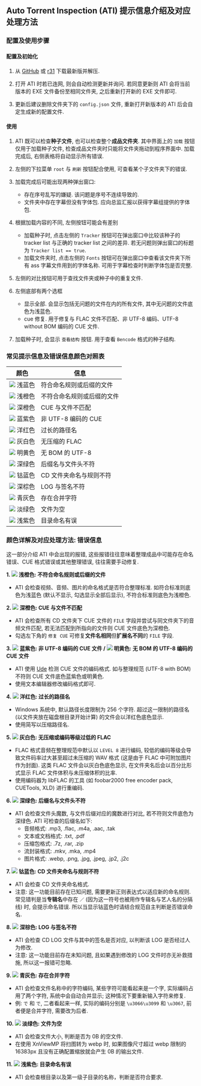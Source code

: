 ## Auto Torrent Inspection (ATI) 提示信息介绍及对应处理方法

### 配置及使用步骤

#### 配置及初始化

1. 从 [GitHub](https://github.com/vcb-s/auto-torrent-inspection/releases) 或 [r31](https://r31.3333.moe) 下载最新版并解压.

2. 打开 ATI 时若已连网, 则会自动检测更新并询问. 若同意更新则 ATI 会将当前版本的 EXE 文件备份至相同文件夹, 之后重新打开新的 EXE 文件即可.

3. 更新后建议删除文件夹下的 `config.json` 文件, 重新打开新版本的 ATI 后会自定生成新的配置文件.

#### 使用

1. ATI 既可以检查**种子文件**, 也可以检查整个**成品文件夹**. 其中界面上的 `加载` 按钮仅用于加载种子文件, 检查成品文件夹时只能将文件夹拖动到程序界面中. 加载完成后, 右侧表格将自动显示所有错误.

2. 左侧的下拉菜单 `root` 与 `刷新` 按钮配合使用, 可查看某个子文件夹下的错误.

3. 加载完成后可能出现两种弹出窗口:

    - 存在序号乱写的嫌疑. 该问题是序号不连续导致的.
    - 文件夹中存在字幕但没有字体包. 应向总监汇报以获得字幕组提供的字体包.

4. 根据加载内容的不同, 左侧按钮可能会有差别

    - 加载种子时, 点击左侧的 `Tracker` 按钮可在弹出窗口中比较该种子的 tracker list 与正确的 tracker list 之间的差异. 若无问题则弹出窗口的标题为 `Tracker list == true`.
    - 加载文件夹时, 点击左侧的 `Fonts` 按钮可在弹出窗口中查看该文件夹下所有 ass 字幕文件用到的字体名称. 可用于字幕检查时判断字体包是否完整.

5. 左侧的对比按钮可用于查找文件夹或种子中的重复文件.

6. 左侧底部有两个选框

    - 显示全部. 会显示包括无问题的文件在内的所有文件, 其中无问题的文件底色为浅蓝色.
    - cue 修复. 用于修复与 FLAC 文件不匹配、非 UTF-8 编码、UTF-8 without BOM 编码的 CUE 文件.

7. 加载种子时, 会显示 `查看结构` 按钮. 用于查看 `Bencode` 格式的种子结构.

### 常见提示信息及错误信息颜色对照表

| 颜色                                                     | 信息                   |
| ------------------------------------------------------- | ----------------------|
| ![](https://place-hold.it/15/92aaf3/000000?text=+) 浅蓝色 | 符合命名规则或后缀的文件  |
| ![](https://place-hold.it/15/fb9966/000000?text=+) 浅橙色 | 不符合命名规则或后缀的文件 |
| ![](https://place-hold.it/15/ff6538/000000?text=+) 深橙色 | CUE 与文件不匹配         |
| ![](https://place-hold.it/15/51559b/000000?text=+) 蓝紫色 | 非 UTF-8 编码的 CUE     |
| ![](https://place-hold.it/15/ff0a32/000000?text=+) 洋红色 | 过长的路径名             |
| ![](https://place-hold.it/15/cfd8dc/000000?text=+) 灰白色 | 无压缩的 FLAC           |
| ![](https://place-hold.it/15/fbbc05/000000?text=+) 明黄色 | 无 BOM 的 UTF-8        |
| ![](https://place-hold.it/15/009933/000000?text=+) 深绿色 | 后缀名与文件头不符       |
| ![](https://place-hold.it/15/0559ae/000000?text=+) 钴蓝色 | CD 文件夹命名与规则不符   |
| ![](https://place-hold.it/15/8b4513/000000?text=+) 深棕色 | LOG 与签名不符          |
| ![](https://place-hold.it/15/2e373b/000000?text=+) 青灰色 | 存在合并字符            |
| ![](https://place-hold.it/15/cad7ce/000000?text=+) 淡绿色 | 文件为空                |
| ![](https://place-hold.it/15/ba55d3/000000?text=+) 浅紫色 | 目录命名有误            |

### 颜色详解及对应处理方法: 错误信息

这一部分介绍 ATI 中会出现的报错, 这些报错往往意味着整理成品中可能存在命名错误、CUE 格式错误或其他整理错误, 往往需要手动修复.

**1. ![](https://place-hold.it/10/fb9966/000000?text=+) 浅橙色: 不符合命名规则或后缀的文件**

- ATI 会检查视频、音频、图片的命名格式是否符合整理标准. 如符合标准则底色为浅蓝色 (默认不显示, 勾选显示全部后显示), 不符合标准则底色为浅橙色.

**2. ![](https://place-hold.it/10/ff6538/000000?text=+) 深橙色: CUE 与文件不匹配**

- ATI 会检查所有 CD 文件夹下 CUE 文件的 `FILE` 字段并尝试与同文件夹下的音频文件匹配, 若无法匹配到所指向的文件则 CUE 文件底色为深橙色.
- 勾选左下角的 `修复 CUE` 可修复**文件名相同**但**扩展名不同**的 `FILE` 字段.

**3. ![](https://place-hold.it/10/51559b/000000?text=+) 蓝紫色: 非 UTF-8 编码的 CUE 文件 / ![](https://place-hold.it/10/fbbc05/000000?text=+) 明黄色: 无 BOM 的 UTF-8 编码的 CUE 文件**

- ATI 使用 [Ude](https://github.com/errepi/ude) 检测 CUE 文件的编码格式. 如与整理规范 (UTF-8 with BOM) 不符则 CUE 文件底色蓝紫色或明黄色.
- 使用文本编辑器修改编码格式即可.

**4. ![](https://place-hold.it/10/ff0a32/000000?text=+) 洋红色: 过长的路径名**

- Windows 系统中, 默认路径长度限制为 256 个字符. 超过这一限制的路径名 (以文件夹放在磁盘根目录开始计算) 的文件会以洋红色底色显示.
- 使用简写以压缩路径名.

**5. ![](https://place-hold.it/10/cfd8dc/000000?text=+) 灰白色: 无压缩或编码等级过低的 FLAC**

- FLAC 格式音频在整理规范中默认以 `LEVEL 8` 进行编码, 较低的编码等级会导致文件码率过大甚至超过未压缩的 WAV 格式 (这是由于 FLAC 中可附加图片作为封面). 这类 FLAC 文件会以灰白色底色显示, 在文件夹名后会以百分比形式显示 FLAC 文件体积与未压缩体积的比率.
- 使用编码器为 libFLAC 的工具 (如 foobar2000 free encoder pack, CUETools, XLD) 进行重编码.

**6. ![](https://place-hold.it/10/009933/000000?text=+) 深绿色: 后缀名与文件头不符**

- ATI 会检查文件头魔数, 与文件后缀对应的魔数进行对比, 若不符则文件底色为深绿色. ATI 可检查的后缀名如下:
  - 音频格式: .mp3, .flac, .m4a, .aac, .tak
  - 文本或文档格式: .txt, .pdf
  - 压缩包格式: .7z, .rar, .zip
  - 流封装格式: .mkv, .mka, .mp4
  - 图片格式: .webp, .png, .jpg, .jpeg, .jp2, .j2c

**7. ![](https://place-hold.it/10/0559ae/000000?text=+) 钴蓝色: CD 文件夹命名与规则不符**

- ATI 会检查 CD 文件夹命名格式. 
- 注意: 这一功能目前存在已知问题, 需要更新正则表达式以适应新的命名规则. 常见错判是当**专辑名**中存在 `／` (因为这一符号也被用作专辑名与艺人名的分隔线) 时, 会提示命名错误. 所以当显示钴蓝色时请结合规范自主判断是否错误命名.

**8. ![](https://place-hold.it/10/8b4513/000000?text=+) 深棕色: LOG 与签名不符**

- ATI 会检查 CD LOG 文件与其中的签名是否对应, 以判断该 LOG 是否经过人为修改.
- 注意: 这一功能目前存在未知问题, 且如果遇到修改的 LOG 文件时亦无补救措施, 所以这一报错可忽略.

**9. ![](https://place-hold.it/10/2e373b/000000?text=+) 青灰色: 存在合并字符**

- ATI 会检查文件名称中的字符编码, 某些字符可能看起来是一个字, 实际编码占用了两个字符, 系统中会自动合并显示; 这种情况下要重新输入字符来修复.
- 例: `で` 和 `で`, 二者看起来一样, 实际的编码分别是 `\u3066\u3099` 和 `\u3067`, 前者便是合并字符, 需要改为后者.

**10. ![](https://place-hold.it/10/cad7ce/000000?text=+) 淡绿色: 文件为空**

- ATI 会检查文件大小, 判断是否为 0B 的空文件.
- 在使用 XnViewMP 将扫图转为 webp 时, 如果图像尺寸超过 webp 限制的 16383px 且没有正确配置缩放就会产生 0B 的输出文件.

**11. ![](https://place-hold.it/10/ba55d3/000000?text=+) 浅紫色: 目录命名有误**

- ATI 会检查根目录以及第一级子目录的名称，判断是否符合要求.
